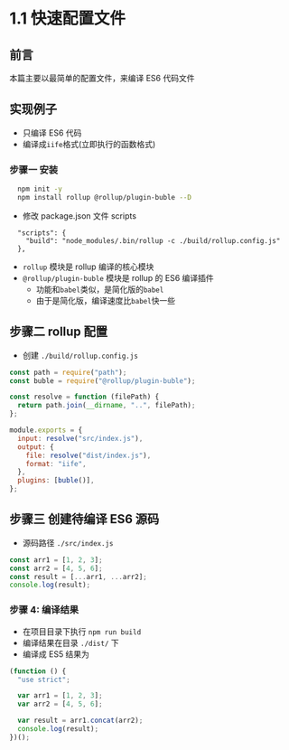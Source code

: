 # 1.1 快速配置文件

## 前言

本篇主要以最简单的配置文件，来编译 ES6 代码文件

## 实现例子

- 只编译 ES6 代码
- 编译成`iife`格式(立即执行的函数格式)

### 步骤一 安装

```sh
  npm init -y
  npm install rollup @rollup/plugin-buble --D
```

- 修改 package.json 文件 scripts

```
  "scripts": {
    "build": "node_modules/.bin/rollup -c ./build/rollup.config.js"
  },
```

- `rollup` 模块是 rollup 编译的核心模块
- `@rollup/plugin-buble` 模块是 rollup 的 ES6 编译插件
  - 功能和`babel`类似，是简化版的`babel`
  - 由于是简化版，编译速度比`babel`快一些

## 步骤二 rollup 配置

- 创建 `./build/rollup.config.js`

```js
const path = require("path");
const buble = require("@rollup/plugin-buble");

const resolve = function (filePath) {
  return path.join(__dirname, "..", filePath);
};

module.exports = {
  input: resolve("src/index.js"),
  output: {
    file: resolve("dist/index.js"),
    format: "iife",
  },
  plugins: [buble()],
};
```

## 步骤三 创建待编译 ES6 源码

- 源码路径 `./src/index.js`

```js
const arr1 = [1, 2, 3];
const arr2 = [4, 5, 6];
const result = [...arr1, ...arr2];
console.log(result);
```

### 步骤 4: 编译结果

- 在项目目录下执行 `npm run build`
- 编译结果在目录 `./dist/` 下
- 编译成 ES5 结果为

```js
(function () {
  "use strict";

  var arr1 = [1, 2, 3];
  var arr2 = [4, 5, 6];

  var result = arr1.concat(arr2);
  console.log(result);
})();
```
